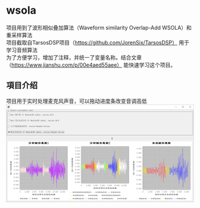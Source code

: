 # wsola
项目用到了波形相似叠加算法（Waveform similarity Overlap-Add WSOLA）和重采样算法<br>
项目截取自TarsosDSP项目（https://github.com/JorenSix/TarsosDSP） 用于学习音频算法<br>
为了方便学习，增加了注释，并统一了变量名称。结合文章（https://www.jianshu.com/p/00e4aed55aee） 能快速学习这个项目。<br>
## 項目介绍
项目用于实时处理麦克风声音，可以拖动进度条改变音调高低<br>
![Image text](https://github.com/droptea/wsola/blob/main/projectImg.png)
